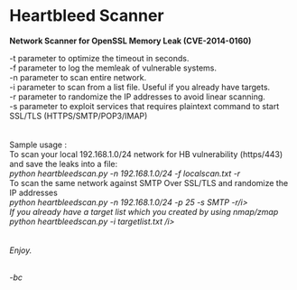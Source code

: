 # Heartbleed Scanner

<b>Network Scanner for OpenSSL Memory Leak (CVE-2014-0160) </b>

-t parameter to optimize the timeout in seconds.<br/>
-f parameter to log the memleak of vulnerable systems.<br/>
-n parameter to scan entire network.<br/>
-i parameter to scan from a list file. Useful if you already have targets.<br/>
-r parameter to randomize the IP addresses to avoid linear scanning.<br/>
-s parameter to exploit services that requires plaintext command to start SSL/TLS (HTTPS/SMTP/POP3/IMAP)<br/>
<br/><br/>
Sample usage :<br/> 
To scan your local 192.168.1.0/24 network for HB vulnerability (https/443) and save the leaks into a file:<br/>
  <i>python heartbleedscan.py -n 192.168.1.0/24 -f localscan.txt -r</i> <br/>
To scan the same network against SMTP Over SSL/TLS and randomize the IP addresses<br/>
  <i>python heartbleedscan.py -n 192.168.1.0/24 -p 25 -s SMTP -r/i><br/>
If you already have a target list which you created by using nmap/zmap<br/>
  <i>python heartbleedscan.py -i targetlist.txt /i><br/>
<br/><br/>
Enjoy.<br/><br/>

-bc
